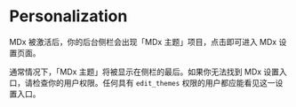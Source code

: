 # Personalization

MDx 被激活后，你的后台侧栏会出现「MDx 主题」项目，点击即可进入 MDx 设置页面。

通常情况下，「MDx 主题」将被显示在侧栏的最后。如果你无法找到 MDx 设置入口，请检查你的用户权限。任何具有 `edit_themes` 权限的用户都应能看见这一设置入口。
